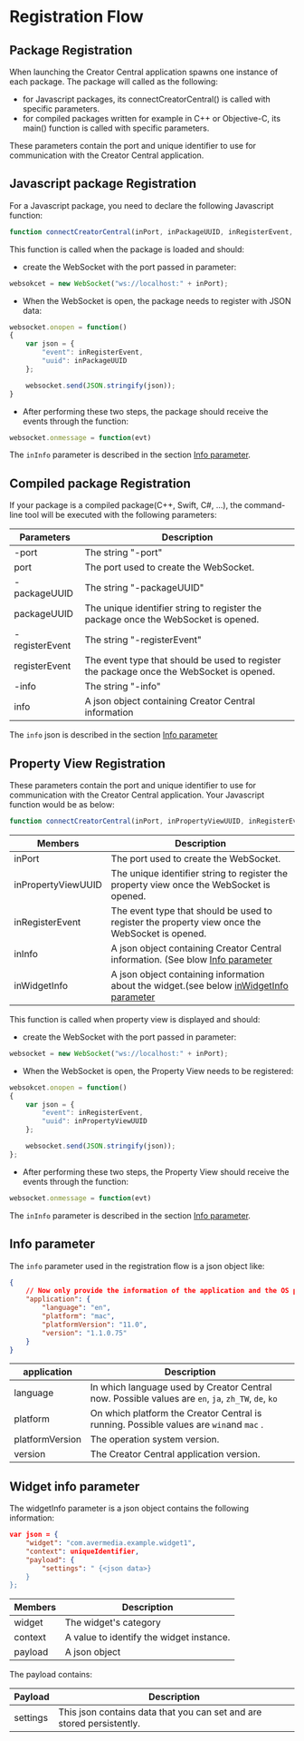 Registration Flow
===


## Package Registration

When launching the Creator Central application spawns one instance of each package. The package will called as the following:

- for Javascript packages, its connectCreatorCentral() is called with specific parameters.
- for compiled packages written for example in C++ or Objective-C, its main() function is called with specific parameters.

These parameters contain the port and unique identifier to use for communication with the Creator Central application.

## Javascript package Registration

For a Javascript package, you need to declare the following Javascript function:

``` js
function connectCreatorCentral(inPort, inPackageUUID, inRegisterEvent, inInfo)
```

This function is called when the package is loaded and should:

- create the WebSocket with the port passed in parameter:

``` js
websokcet = new WebSocket("ws://localhost:" + inPort);
```

- When the WebSocket is open, the package needs to register with JSON data:

``` js
websocket.onopen = function()
{
	var json = {
		"event": inRegisterEvent,
		"uuid": inPackageUUID
	};

	websocket.send(JSON.stringify(json));
}
```

- After performing these two steps, the package should receive the events through the function:

``` js
websocket.onmessage = function(evt)
```

The ```inInfo``` parameter is described in the section [Info parameter](#infoparameter).



## Compiled package Registration

If your package is a compiled package(C++, Swift, C#, ...), the command-line tool will be executed with the following parameters:

| Parameters | Description | 
| -------- | -------- |
| -port | The string "-port" |
| port     | The port used to create the WebSocket. | 
| -packageUUID | The string "-packageUUID" |
| packageUUID | The unique identifier string to register the package once the WebSocket is opened. |
| -registerEvent | The string "-registerEvent" |
| registerEvent | The event type that should be used to register the package once the WebSocket is opened. |
| -info | The string "-info" |
| info | A json object containing Creator Central information |

The ```info``` json is described in the section [Info parameter](#infoparameter)

## Property View Registration

These parameters contain the port and unique identifier to use for communication with the Creator Central application. Your Javascript function would be as below:

``` js
function connectCreatorCentral(inPort, inPropertyViewUUID, inRegisterEvent, inInfo, inWidgetInfo)
```

| Members | Description | 
| -------- | -------- |
| inPort     | The port used to create the WebSocket. | 
| inPropertyViewUUID | The unique identifier string to register the property view once the WebSocket is opened. |
| inRegisterEvent | The event type that should be used to register the property view once the WebSocket is opened. |
| inInfo | A json object containing Creator Central information. (See blow [Info parameter](#infoparameter) |
| inWidgetInfo | A json object containing information about the widget.(see below [inWidgetInfo parameter](#widgetinfoparameter) |

This function is called when property view is displayed and should:

- create the WebSocket with the port passed in parameter:
``` js
websocket = new WebSocket("ws://localhost:" + inPort);
```

- When the WebSocket is open, the Property View needs to be registered:
``` js
websokcet.onopen = function()
{
	var json = {
		"event": inRegisterEvent,
		"uuid": inPropertyViewUUID
	};

	websocket.send(JSON.stringify(json));
};
```

- After performing these two steps, the Property View should receive the events through the function:
``` js
websocket.onmessage = function(evt)
```

The ```inInfo``` parameter is described in the section [Info parameter](#infoparameter).

<h2 id="infoparameter">Info parameter</h2>

The ```info``` parameter used in the registration flow is a json object like:

``` json
{
	// Now only provide the information of the application and the OS platform.
	"application": {
		"language": "en",
		"platform": "mac",
		"platformVersion": "11.0",
		"version": "1.1.0.75"
	}
}
```

| application | Description |
| - | - |
| language | In which language used by Creator Central now. Possible values are ```en```, ```ja```, ```zh_TW```, ```de```, ```ko```  |
| platform | On which platform the Creator Central is running. Possible values are ```win```and ```mac``` . |
| platformVersion | The operation system version. |
| version | The Creator Central application version. | 

<h2 id="widgetinfoparameter"> Widget info parameter</h2>

The widgetInfo parameter is a json object contains the following information:

``` json
var json = {
    "widget": "com.avermedia.example.widget1",
    "context": uniqueIdentifier,
    "payload": {
        "settings": " {<json data>}
    }
};
```

| Members | Description | 
| -------- | -------- |
| widget | The widget's category |
| context | A value to identify the widget instance. |
| payload | A json object |

The payload contains:

| Payload | Description | 
| - | - |
| settings | This json contains data that you can set and are stored persistently. |
